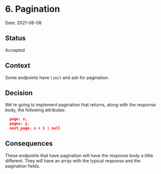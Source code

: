 # 6. Pagination

Date: 2021-06-08

## Status

Accepted

## Context

Some endpoints have `limit` and ask for pagination.

## Decision

We're going to implement pagination that returns, along with the response body, the following attributes:
```json
  page: x,
  pages: y,
  next_page: x + 1 | null
```

## Consequences

These endpoints that have pagination will have the response body a little different. 
They will have an array with the typical response and the pagination fields.